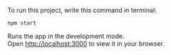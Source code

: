 To run this project, write this command in terminal:

`npm start`

Runs the app in the development mode.\
Open [http://localhost:3000](http://localhost:3000) to view it in your browser.
